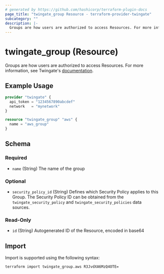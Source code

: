 ```yaml
---
# generated by https://github.com/hashicorp/terraform-plugin-docs
page_title: "twingate_group Resource - terraform-provider-twingate"
subcategory: ""
description: |-
  Groups are how users are authorized to access Resources. For more information, see Twingate's documentation https://docs.twingate.com/docs/groups.
---
```


# twingate_group (Resource)

Groups are how users are authorized to access Resources. For more information, see Twingate's [documentation](https://docs.twingate.com/docs/groups).

## Example Usage

```terraform
provider "twingate" {
  api_token = "1234567890abcdef"
  network   = "mynetwork"
}

resource "twingate_group" "aws" {
  name = "aws_group"
}
```

<!-- schema generated by tfplugindocs -->
## Schema

### Required

- `name` (String) The name of the group

### Optional

- `security_policy_id` (String) Defines which Security Policy applies to this Group. The Security Policy ID can be obtained from the `twingate_security_policy` and `twingate_security_policies` data sources.

### Read-Only

- `id` (String) Autogenerated ID of the Resource, encoded in base64

## Import

Import is supported using the following syntax:

```shell
terraform import twingate_group.aws R3JvdXA6MzQ4OTE=
```
